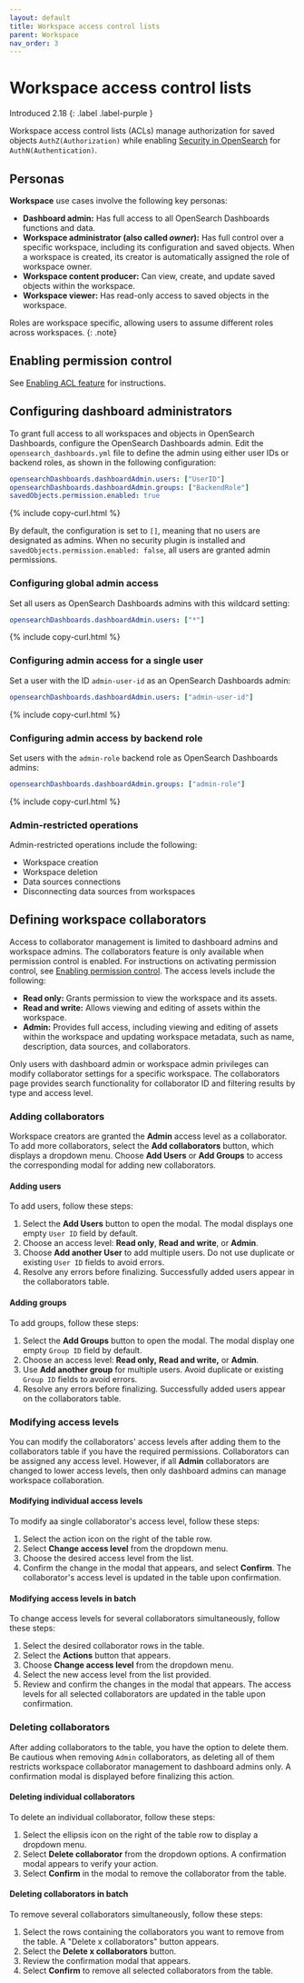 ```yaml
---
layout: default
title: Workspace access control lists
parent: Workspace
nav_order: 3
---
```


# Workspace access control lists
Introduced 2.18
{: .label .label-purple }

Workspace access control lists (ACLs) manage authorization for saved objects `AuthZ(Authorization)` while enabling [Security in OpenSearch](../../../security/) for `AuthN(Authentication)`.

## Personas

**Workspace** use cases involve the following key personas:

* **Dashboard admin:** Has full access to all OpenSearch Dashboards functions and data.
* **Workspace administrator (also called _owner_):** Has full control over a specific workspace, including its configuration and saved objects. When a workspace is created, its creator is automatically assigned the role of workspace owner.
* **Workspace content producer:** Can view, create, and update saved objects within the workspace.
* **Workspace viewer:** Has read-only access to saved objects in the workspace.

 Roles are workspace specific, allowing users to assume different roles across workspaces.
 {: .note}

## Enabling permission control

See [Enabling ACL feature](../../management/acl#enabling-acl-feature) for instructions. 

## Configuring dashboard administrators

To grant full access to all workspaces and objects in OpenSearch Dashboards, configure the OpenSearch Dashboards admin. Edit the `opensearch_dashboards.yml` file to define the admin using either user IDs or backend roles, as shown in the following configuration:

```yaml
opensearchDashboards.dashboardAdmin.users: ["UserID"]
opensearchDashboards.dashboardAdmin.groups: ["BackendRole"]
savedObjects.permission.enabled: true
```
{% include copy-curl.html %}

By default, the configuration is set to `[]`, meaning that no users are designated as admins. When no security plugin is installed and `savedObjects.permission.enabled: false`, all users are granted admin permissions.

### Configuring global admin access

Set all users as OpenSearch Dashboards admins with this wildcard setting:

```yaml
opensearchDashboards.dashboardAdmin.users: ["*"]
```
{% include copy-curl.html %}

### Configuring admin access for a single user

Set a user with the ID `admin-user-id` as an OpenSearch Dashboards admin:

```yaml
opensearchDashboards.dashboardAdmin.users: ["admin-user-id"]
```
{% include copy-curl.html %}

### Configuring admin access by backend role

Set users with the `admin-role` backend role as OpenSearch Dashboards admins:

```yaml
opensearchDashboards.dashboardAdmin.groups: ["admin-role"]
```
{% include copy-curl.html %}

### Admin-restricted operations

Admin-restricted operations include the following:

- Workspace creation
- Workspace deletion
- Data sources connections
- Disconnecting data sources from workspaces

## Defining workspace collaborators

Access to collaborator management is limited to dashboard admins and workspace admins. The collaborators feature is only available when permission control is enabled. For instructions on activating permission control, see [Enabling permission control](#enabling-permission-control). The access levels include the following:

- **Read only:** Grants permission to view the workspace and its assets.
- **Read and write:** Allows viewing and editing of assets within the workspace.
- **Admin:** Provides full access, including viewing and editing of assets within the workspace and updating workspace metadata, such as name, description, data sources, and collaborators.

Only users with dashboard admin or workspace admin privileges can modify collaborator settings for a specific workspace. The collaborators page provides search functionality for collaborator ID and filtering results by type and access level.

### Adding collaborators

Workspace creators are granted the **Admin** access level as a collaborator. To add more collaborators, select the **Add collaborators** button, which displays a dropdown menu. Choose **Add Users** or **Add Groups** to access the corresponding modal for adding new collaborators.

#### Adding users

To add users, follow these steps: 

1. Select the **Add Users** button to open the modal. The modal displays one empty `User ID` field by default.
2. Choose an access level: **Read only**, **Read and write**, or **Admin**.
3. Choose **Add another User** to add multiple users. Do not use duplicate or existing `User ID` fields to avoid errors.
4. Resolve any errors before finalizing. Successfully added users appear in the collaborators table.

#### Adding groups

To add groups, follow these steps:

1. Select the **Add Groups** button to open the modal. The modal display one empty `Group ID` field by default.
2. Choose an access level: **Read only,** **Read and write,** or **Admin**.
3. Use **Add another group** for multiple users. Avoid duplicate or existing `Group ID` fields to avoid errors.
4. Resolve any errors before finalizing. Successfully added users appear on the collaborators table.

### Modifying access levels

You can modify the collaborators' access levels after adding them to the collaborators table if you have the required permissions. Collaborators can be assigned any access level. However, if all **Admin** collaborators are changed to lower access levels, then only dashboard admins can manage workspace collaboration.

#### Modifying individual access levels

To modify aa single collaborator's access level, follow these steps:

1. Select the action icon on the right of the table row.
2. Select **Change access level** from the dropdown menu.
3. Choose the desired access level from the list. 
4. Confirm the change in the modal that appears, and select **Confirm**. The collaborator's access level is updated in the table upon confirmation.

#### Modifying access levels in batch

To change access levels for several collaborators simultaneously, follow these steps:

1. Select the desired collaborator rows in the table. 
2. Select the **Actions** button that appears.
3. Choose **Change access level** from the dropdown menu.
4. Select the new access level from the list provided. 
5. Review and confirm the changes in the modal that appears. The access levels for all selected collaborators are updated in the table upon confirmation.

### Deleting collaborators

After adding collaborators to the table, you have the option to delete them. Be cautious when removing `Admin` collaborators, as deleting all of them restricts workspace collaborator management to dashboard admins only. A confirmation modal is displayed before finalizing this action.

#### Deleting individual collaborators

To delete an individual collaborator, follow these steps:

1. Select the ellipsis icon on the right of the table row to display a dropdown menu.
2. Select **Delete collaborator** from the dropdown options. A confirmation modal appears to verify your action.
3. Select **Confirm** in the modal to remove the collaborator from the table.

#### Deleting collaborators in batch

To remove several collaborators simultaneously, follow these steps:

1. Select the rows containing the collaborators you want to remove from the table. A "Delete x collaborators" button appears.
2. Select the **Delete x collaborators** button.
3. Review the confirmation modal that appears.
4. Select **Confirm** to remove all selected collaborators from the table.
